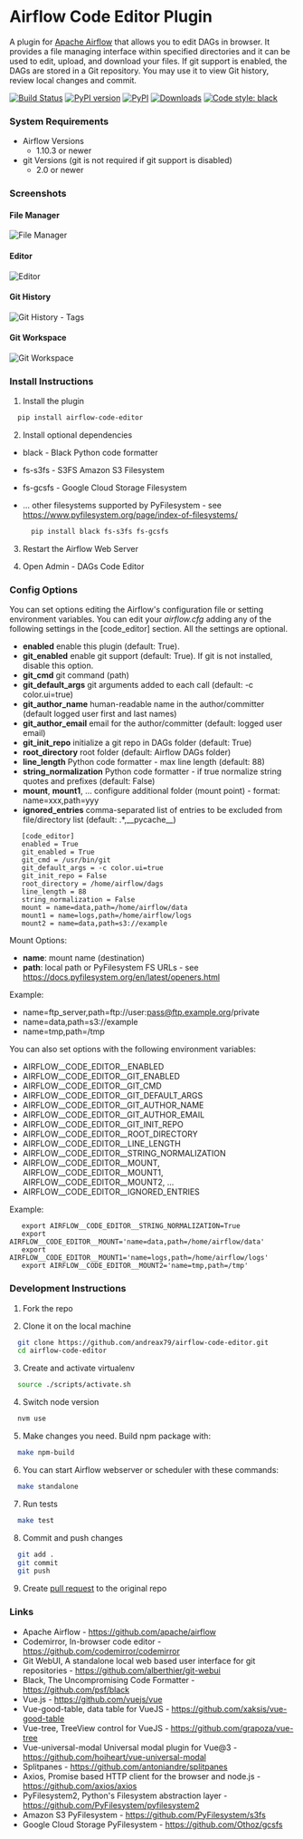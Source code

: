 # Airflow Code Editor Plugin
A plugin for [Apache Airflow](https://github.com/apache/airflow) that allows you to edit DAGs in browser.
It provides a file managing interface within specified directories and it can be used to edit, upload, and download your files.
If git support is enabled, the DAGs are stored in a Git repository. You may use it to view Git history, review local changes and commit.

[![Build Status](https://github.com/andreax79/airflow-code-editor/workflows/Tests/badge.svg)](https://github.com/andreax79/airflow-code-editor/actions)
[![PyPI version](https://badge.fury.io/py/airflow-code-editor.svg)](https://badge.fury.io/py/airflow-code-editor)
[![PyPI](https://img.shields.io/pypi/pyversions/airflow-code-editor.svg)](https://pypi.org/project/airflow-code-editor)
[![Downloads](https://pepy.tech/badge/airflow-code-editor/month)](https://pepy.tech/project/airflow-code-editor)
[![Code style: black](https://img.shields.io/badge/code%20style-black-000000.svg)](https://github.com/psf/black)

### System Requirements

* Airflow Versions
    * 1.10.3 or newer
* git Versions (git is not required if git support is disabled)
    * 2.0 or newer

### Screenshots

#### File Manager

![File Manager](https://user-images.githubusercontent.com/1288154/186698558-55ecbc61-d9fa-418e-8eac-b441e8b7a56a.png)

#### Editor

![Editor](https://user-images.githubusercontent.com/1288154/186698576-4fd8be33-169a-48a0-9c48-8ab942c5bc89.png)

#### Git History

![Git History - Tags](https://user-images.githubusercontent.com/1288154/186698589-f9342845-c819-4a7f-b1e0-92228016c1cd.png)

#### Git Workspace

![Git Workspace](https://user-images.githubusercontent.com/1288154/186698602-bf82b405-5df0-4a9d-ad49-03e3b22e20e6.png)

### Install Instructions

1. Install the plugin

  ```bash
    pip install airflow-code-editor
  ```

2. Install optional dependencies

* black - Black Python code formatter
* fs-s3fs - S3FS Amazon S3 Filesystem
* fs-gcsfs - Google Cloud Storage Filesystem
* ... other filesystems supported by PyFilesystem - see https://www.pyfilesystem.org/page/index-of-filesystems/

  ```bash
    pip install black fs-s3fs fs-gcsfs
  ```

3. Restart the Airflow Web Server

4. Open Admin - DAGs Code Editor


### Config Options

You can set options editing the Airflow's configuration file or setting environment variables.
You can edit your *airflow.cfg* adding any of the following settings in the \[code_editor\] section.
All the settings are optional.

* **enabled**  enable this plugin (default: True).
* **git_enabled**  enable git support (default: True). If git is not installed, disable this option.
* **git_cmd**  git command (path)
* **git_default_args**  git arguments added to each call (default: -c color.ui=true)
* **git_author_name** human-readable name in the author/committer (default logged user first and last names)
* **git_author_email** email for the author/committer (default: logged user email)
* **git_init_repo**  initialize a git repo in DAGs folder (default: True)
* **root_directory**  root folder (default: Airflow DAGs folder)
* **line_length**  Python code formatter - max line length (default: 88)
* **string_normalization**  Python code formatter - if true normalize string quotes and prefixes (default: False)
* **mount**, **mount1**, ...  configure additional folder (mount point) - format: name=xxx,path=yyy
* **ignored_entries** comma-separated list of entries to be excluded from file/directory list (default: .\*,\_\_pycache\_\_)

```
   [code_editor]
   enabled = True
   git_enabled = True
   git_cmd = /usr/bin/git
   git_default_args = -c color.ui=true
   git_init_repo = False
   root_directory = /home/airflow/dags
   line_length = 88
   string_normalization = False
   mount = name=data,path=/home/airflow/data
   mount1 = name=logs,path=/home/airflow/logs
   mount2 = name=data,path=s3://example
```

Mount Options:

* **name**: mount name (destination)
* **path**: local path or PyFilesystem FS URLs - see https://docs.pyfilesystem.org/en/latest/openers.html

Example:
* name=ftp_server,path=ftp://user:pass@ftp.example.org/private
* name=data,path=s3://example
* name=tmp,path=/tmp

You can also set options with the following environment variables:

* AIRFLOW__CODE_EDITOR__ENABLED
* AIRFLOW__CODE_EDITOR__GIT_ENABLED
* AIRFLOW__CODE_EDITOR__GIT_CMD
* AIRFLOW__CODE_EDITOR__GIT_DEFAULT_ARGS
* AIRFLOW__CODE_EDITOR__GIT_AUTHOR_NAME
* AIRFLOW__CODE_EDITOR__GIT_AUTHOR_EMAIL
* AIRFLOW__CODE_EDITOR__GIT_INIT_REPO
* AIRFLOW__CODE_EDITOR__ROOT_DIRECTORY
* AIRFLOW__CODE_EDITOR__LINE_LENGTH
* AIRFLOW__CODE_EDITOR__STRING_NORMALIZATION
* AIRFLOW__CODE_EDITOR__MOUNT, AIRFLOW__CODE_EDITOR__MOUNT1, AIRFLOW__CODE_EDITOR__MOUNT2, ...
* AIRFLOW__CODE_EDITOR__IGNORED_ENTRIES

Example:
```
   export AIRFLOW__CODE_EDITOR__STRING_NORMALIZATION=True
   export AIRFLOW__CODE_EDITOR__MOUNT='name=data,path=/home/airflow/data'
   export AIRFLOW__CODE_EDITOR__MOUNT1='name=logs,path=/home/airflow/logs'
   export AIRFLOW__CODE_EDITOR__MOUNT2='name=tmp,path=/tmp'
```

### Development Instructions

1. Fork the repo

2. Clone it on the local machine

  ```bash
    git clone https://github.com/andreax79/airflow-code-editor.git
    cd airflow-code-editor
  ```

3. Create and activate virtualenv

  ```bash
    source ./scripts/activate.sh
  ```

4. Switch node version

  ```bash
    nvm use
  ```

5. Make changes you need. Build npm package with:

  ```bash
    make npm-build
  ```

6. You can start Airflow webserver or scheduler with these commands:

  ```bash
    make standalone
  ```

7. Run tests

  ```bash
    make test
  ```

8. Commit and push changes

  ```bash
    git add .
    git commit
    git push
  ```

9. Create [pull request](https://github.com/andreax79/airflow-code-editor/compare) to the original repo

### Links

* Apache Airflow - https://github.com/apache/airflow
* Codemirror, In-browser code editor - https://github.com/codemirror/codemirror
* Git WebUI, A standalone local web based user interface for git repositories - https://github.com/alberthier/git-webui
* Black, The Uncompromising Code Formatter - https://github.com/psf/black
* Vue.js - https://github.com/vuejs/vue
* Vue-good-table, data table for VueJS - https://github.com/xaksis/vue-good-table
* Vue-tree, TreeView control for VueJS - https://github.com/grapoza/vue-tree
* Vue-universal-modal Universal modal plugin for Vue@3 - https://github.com/hoiheart/vue-universal-modal
* Splitpanes - https://github.com/antoniandre/splitpanes
* Axios, Promise based HTTP client for the browser and node.js - https://github.com/axios/axios
* PyFilesystem2, Python's Filesystem abstraction layer - https://github.com/PyFilesystem/pyfilesystem2
* Amazon S3 PyFilesystem - https://github.com/PyFilesystem/s3fs
* Google Cloud Storage PyFilesystem - https://github.com/Othoz/gcsfs

